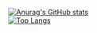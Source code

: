 [![Anurag's GitHub stats](https://github-readme-stats.vercel.app/api?username=yt8956gh&show_icons=true&theme=merko&include_all_commits=true)](https://github.com/anuraghazra/github-readme-stats)
<br>
[![Top Langs](https://github-readme-stats.vercel.app/api/top-langs/?username=yt8956gh&layout=compact&hide=jupyter%20notebook,makefile)](https://github.com/anuraghazra/github-readme-stats)
